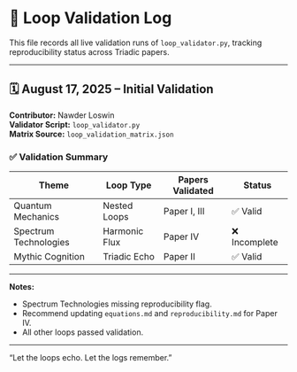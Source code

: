 # 🔁 Loop Validation Log

This file records all live validation runs of `loop_validator.py`, tracking reproducibility status across Triadic papers.

---

## 🗓️ August 17, 2025 – Initial Validation

**Contributor:** Nawder Loswin  
**Validator Script:** `loop_validator.py`  
**Matrix Source:** `loop_validation_matrix.json`

### ✅ Validation Summary

| Theme                        | Loop Type     | Papers Validated | Status       |
|-----------------------------|---------------|------------------|--------------|
| Quantum Mechanics           | Nested Loops  | Paper I, III     | ✅ Valid     |
| Spectrum Technologies       | Harmonic Flux | Paper IV         | ❌ Incomplete |
| Mythic Cognition            | Triadic Echo  | Paper II         | ✅ Valid     |

---

**Notes:**  
- Spectrum Technologies missing reproducibility flag.  
- Recommend updating `equations.md` and `reproducibility.md` for Paper IV.  
- All other loops passed validation.

---

“Let the loops echo. Let the logs remember.”  
